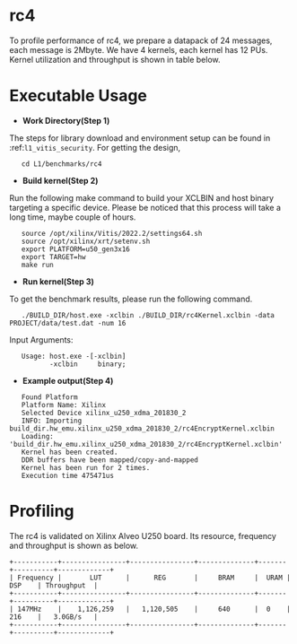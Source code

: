rc4
========

To profile performance of rc4, we prepare a datapack of 24 messages, each message is 2Mbyte.
We have 4 kernels, each kernel has 12 PUs.
Kernel utilization and throughput is shown in table below.

Executable Usage
================

* **Work Directory(Step 1)**

The steps for library download and environment setup can be found in :ref:`l1_vitis_security`. For getting the design,

```
   cd L1/benchmarks/rc4
```

* **Build kernel(Step 2)**

Run the following make command to build your XCLBIN and host binary targeting a specific device. Please be noticed that this process will take a long time, maybe couple of hours.

```
   source /opt/xilinx/Vitis/2022.2/settings64.sh
   source /opt/xilinx/xrt/setenv.sh
   export PLATFORM=u50_gen3x16
   export TARGET=hw
   make run 
```

* **Run kernel(Step 3)**

To get the benchmark results, please run the following command.

```
   ./BUILD_DIR/host.exe -xclbin ./BUILD_DIR/rc4Kernel.xclbin -data PROJECT/data/test.dat -num 16
```

Input Arguments:

```
   Usage: host.exe -[-xclbin]
          -xclbin     binary;
```

* **Example output(Step 4)**

```
   Found Platform
   Platform Name: Xilinx
   Selected Device xilinx_u250_xdma_201830_2
   INFO: Importing build_dir.hw_emu.xilinx_u250_xdma_201830_2/rc4EncryptKernel.xclbin
   Loading: 'build_dir.hw_emu.xilinx_u250_xdma_201830_2/rc4EncryptKernel.xclbin'
   Kernel has been created.
   DDR buffers have been mapped/copy-and-mapped
   Kernel has been run for 2 times.
   Execution time 475471us
```

Profiling 
=========

The rc4 is validated on Xilinx Alveo U250 board. 
Its resource, frequency and throughput is shown as below.

    +-----------+----------------+----------------+--------------+-------+----------+-------------+ 
    | Frequency |       LUT      |      REG       |     BRAM     |  URAM |   DSP    | Throughput  | 
    +-----------+----------------+----------------+--------------+-------+----------+-------------+ 
    | 147MHz    |    1,126,259   |   1,120,505    |     640      |  0    |   216    |   3.0GB/s   | 
    +-----------+----------------+----------------+--------------+-------+----------+-------------+


